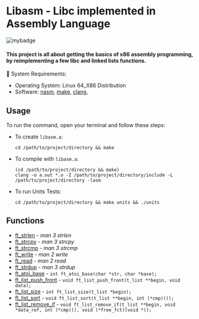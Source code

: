# Libasm - Libc implemented in Assembly Language
![mybadge](https://badgen.net/badge/SKILLS/%20ASSEMBLY,%20C,%20LINKED%20LISTS%20/red?scale=1.2)

#### This project is all about getting the basics of x86 assembly programming, by reimplementing a few libc and linked lists functions.


🔧 System Requirements:
   - Operating System: Linux 64_X86 Distribution
   - Software: [nasm](https://nasm.us/), [make](https://www.gnu.org/software/make/), [clang](https://clang.llvm.org/), 

## Usage
 
To run the command, open your terminal and follow these steps:

  - To create ```libasm.a```:
  
      ```shell
      cd /path/to/project/directory && make
      ```

  - To compile with ```libasm.a```:
  
      ```shell
      (cd /path/to/project/directory && make)
      clang -o a.out *.o -I /path/to/project/directory/include -L /path/to/project/directory -lasm
      ```
      
   - To run Units Tests:

      ```shell
      cd /path/to/project/directory && make units && ./units
      ```


## Functions

- [ft_strlen](src/ft_strlen.s) - *man 3 strlen*
- [ft_strcpy](src/ft_strcpy.s) - *man 3 strcpy*
- [ft_strcmp](src/ft_strcmp.s) - *man 3 strcmp*
- [ft_write](src/ft_write.s) - *man 2 write*
- [ft_read](src/ft_read.s) - *man 2 read*
- [ft_strdup](src/ft_strdup.s) - *man 3 strdup*
- [ft_atoi_base](src/ft_atoi_base.s) - ```int ft_atoi_base(char *str, char *base);```
- [ft_list_push_front](src/ft_list_push_front.s) - ```void ft_list_push_front(t_list **begin, void data);```
- [ft_list_size](src/ft_list_size.s) - ```int ft_list_size(t_list *begin);```
- [ft_list_sort](src/ft_list_sort.s) - ```void ft_list_sort(t_list **begin, int (*cmp)());```
- [ft_list_remove_if](src/ft_list_remove_if.s) - ```void ft_list_remove_if(t_list **begin, void *data_ref, int (*cmp)(), void (*free_fct)(void *));```
